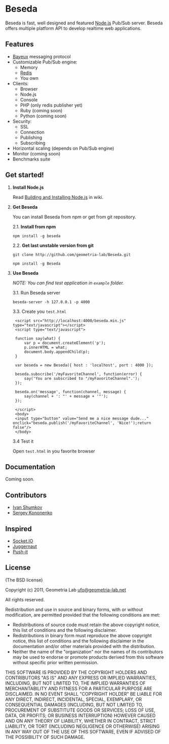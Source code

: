 Beseda
============

Beseda is fast, well designed and featured [Node.js](http://nodejs.org) Pub/Sub server.
Beseda offers multiple platform API to develop realtime web applications.

Features
---

* [Bayeux](http://svn.cometd.com/trunk/bayeux/bayeux.html) messaging protocol
* Customizable Pub/Sub engine:
    * Memory
    * [Redis](http://redis.io)
    * You own
* Clients:
    * Browser
    * Node.js
    * Console
    * PHP (only redis publisher yet)
    * Ruby (coming soon)
    * Python (coming soon)
* Security:
    * SSL
    * Connection
    * Publishing
    * Subscribing
* Horizontal scaling (depends on Pub/Sub engine)
* Monitor (coming soon)
* Benchmarks suite

Get started!
---

1. **Install Node.js**

    Read [Building and Installing Node.js](https://github.com/joyent/node/wiki/Installation) in wiki.

2. **Get Beseda**

    You can install Beseda from npm or get from git repository.

    2.1. **Install from npm**

    `npm install -g beseda`

    2.2. **Get last unstable version from git**

    `git clone http://github.com/geometria-lab/Beseda.git`

    `npm install -g Beseda`

3. **Use Beseda**

    _NOTE: You can find test application in `example` folder._

    3.1. Run Beseda server

    `beseda-server -h 127.0.0.1 -p 4000`

    3.3. Create you `test.html`

        <script src="http://localhost:4000/beseda.min.js" type="text/javascript"></script>
        <script type="text/javascript">

        function say(what) {
            var p = document.createElement('p');
            p.innerHTML = what;
            document.body.appendChild(p);
        }

        var beseda = new Beseda({ host : 'localhost', port : 4000 });

        beseda.subscribe('/myFavoriteChannel', function(error) {
            say('You are subscribed to "/myFavoriteChannel".');
        });

        beseda.on('message', function(channel, message) {
            say(channel + ': "' + message + '"');
        });

        </script>
		<body>
        <input type="button" value="Send me a nice message dude..." onclick="beseda.publish('/myFavoriteChannel', 'Nice!');return false"/>
		</body>

    3.4 Test it

    Open `test.html` in you favorite browser

Documentation
---

Coming soon.

Contributors
---

* [Ivan Shumkov](mailto:ivan@shumkov.ru)
* [Sergey Kononenko](mailto:kononencheg@gmail.com)

Inspired
---
* [Socket.IO](http://socket.io)
* [Juggernaut](http://github.com/maccman/juggernaut)
* [Push-it](http://github.com/aaronblohowiak/Push-It)

License
---

(The BSD license)

Copyright (c) 2011, Geometria Lab <ufo@geometria-lab.net>

All rights reserved.

Redistribution and use in source and binary forms, with or without
modification, are permitted provided that the following conditions are met:

* Redistributions of source code must retain the above copyright
  notice, this list of conditions and the following disclaimer.
* Redistributions in binary form must reproduce the above copyright
  notice, this list of conditions and the following disclaimer in the
  documentation and/or other materials provided with the distribution.
* Neither the name of the "organization" nor the
  names of its contributors may be used to endorse or promote products
  derived from this software without specific prior written permission.

THIS SOFTWARE IS PROVIDED BY THE COPYRIGHT HOLDERS AND CONTRIBUTORS "AS IS" AND
ANY EXPRESS OR IMPLIED WARRANTIES, INCLUDING, BUT NOT LIMITED TO, THE IMPLIED
WARRANTIES OF MERCHANTABILITY AND FITNESS FOR A PARTICULAR PURPOSE ARE
DISCLAIMED. IN NO EVENT SHALL "COPYRIGHT HOLDER" BE LIABLE FOR ANY
DIRECT, INDIRECT, INCIDENTAL, SPECIAL, EXEMPLARY, OR CONSEQUENTIAL DAMAGES
(INCLUDING, BUT NOT LIMITED TO, PROCUREMENT OF SUBSTITUTE GOODS OR SERVICES;
LOSS OF USE, DATA, OR PROFITS; OR BUSINESS INTERRUPTION) HOWEVER CAUSED AND
ON ANY THEORY OF LIABILITY, WHETHER IN CONTRACT, STRICT LIABILITY, OR TORT
(INCLUDING NEGLIGENCE OR OTHERWISE) ARISING IN ANY WAY OUT OF THE USE OF THIS
SOFTWARE, EVEN IF ADVISED OF THE POSSIBILITY OF SUCH DAMAGE.
